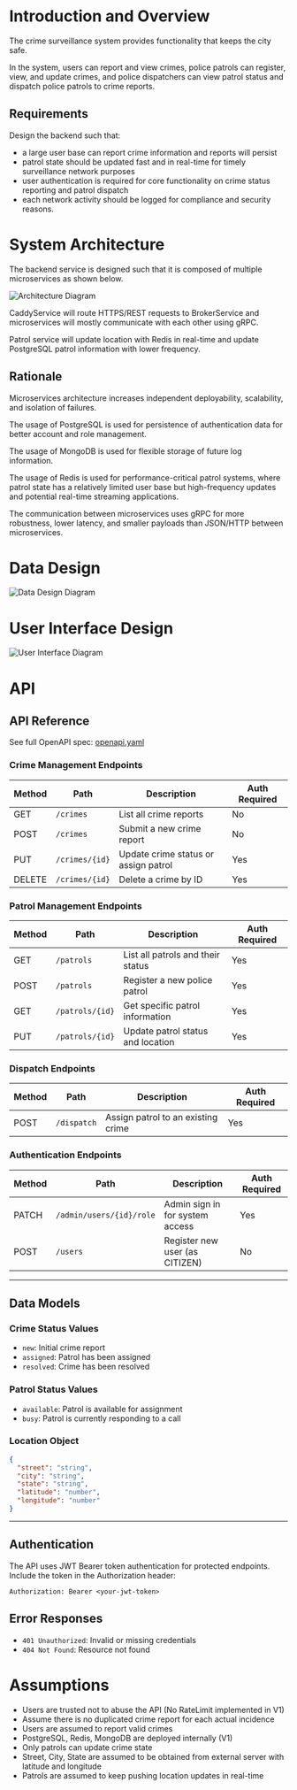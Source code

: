 # Introduction and Overview 

The crime surveillance system provides functionality that keeps the city safe.

In the system, users can report and view crimes, police patrols can register, view, and update crimes, and police dispatchers can view patrol status and dispatch police patrols to crime reports. 

## Requirements

Design the backend such that:
- a large user base can report crime information and reports will persist
- patrol state should be updated fast and in real-time for timely surveillance network purposes
- user authentication is required for core functionality on crime status reporting and patrol dispatch
- each network activity should be logged for compliance and security reasons.

# System Architecture

The backend service is designed such that it is composed of multiple microservices as shown below.

![Architecture Diagram](./docs/architecture/crime-project-design.jpg)

CaddyService will route HTTPS/REST requests to BrokerService and microservices will mostly communicate with each other using gRPC. 

Patrol service will update location with Redis in real-time and update PostgreSQL patrol information with lower frequency. 

## Rationale

Microservices architecture increases independent deployability, scalability, and isolation of failures.

The usage of PostgreSQL is used for persistence of authentication data for better account and role management. 

The usage of MongoDB is used for flexible storage of future log information.

The usage of Redis is used for performance-critical patrol systems, where patrol state has a relatively limited user base but high-frequency updates and potential real-time streaming applications.

The communication between microservices uses gRPC for more robustness, lower latency, and smaller payloads than JSON/HTTP between microservices.

# Data Design

![Data Design Diagram](./docs/data_design/data_design.svg)

# User Interface Design

![User Interface Diagram](./docs/use_case/use_case.svg)

# API 

## API Reference

See full OpenAPI spec: [openapi.yaml](./api/openapi.yaml)

### Crime Management Endpoints
| Method | Path               | Description                          | Auth Required |
|--------|--------------------|--------------------------------------|---------------|
| GET    | `/crimes`          | List all crime reports               | No            |
| POST   | `/crimes`          | Submit a new crime report            | No            |
| PUT    | `/crimes/{id}`     | Update crime status or assign patrol | Yes           |
| DELETE | `/crimes/{id}`     | Delete a crime by ID                 | Yes           |

### Patrol Management Endpoints
| Method | Path               | Description                          | Auth Required |
|--------|--------------------|--------------------------------------|---------------|
| GET    | `/patrols`         | List all patrols and their status   | Yes           |
| POST   | `/patrols`         | Register a new police patrol         | Yes           |
| GET    | `/patrols/{id}`    | Get specific patrol information      | Yes           |
| PUT    | `/patrols/{id}`    | Update patrol status and location    | Yes           |

### Dispatch Endpoints
| Method | Path               | Description                          | Auth Required |
|--------|--------------------|--------------------------------------|---------------|
| POST   | `/dispatch`        | Assign patrol to an existing crime   | Yes           |

### Authentication Endpoints
| Method | Path               | Description                          | Auth Required |
|--------|--------------------|--------------------------------------|---------------|
| PATCH   | `/admin/users/{id}/role` | Admin sign in for system access| Yes           |
| POST    | `/users`                 | Register new user (as CITIZEN) | No           |
---

## Data Models

### Crime Status Values
- `new`: Initial crime report
- `assigned`: Patrol has been assigned
- `resolved`: Crime has been resolved

### Patrol Status Values
- `available`: Patrol is available for assignment
- `busy`: Patrol is currently responding to a call

### Location Object
```json
{
  "street": "string",
  "city": "string", 
  "state": "string",
  "latitude": "number",
  "longitude": "number"
}
```

---

## Authentication

The API uses JWT Bearer token authentication for protected endpoints. Include the token in the Authorization header:

```
Authorization: Bearer <your-jwt-token>
```

## Error Responses

- `401 Unauthorized`: Invalid or missing credentials
- `404 Not Found`: Resource not found

# Assumptions

- Users are trusted not to abuse the API (No RateLimit implemented in V1)
- Assume there is no duplicated crime report for each actual incidence
- Users are assumed to report valid crimes
- PostgreSQL, Redis, MongoDB are deployed internally (V1)
- Only patrols can update crime state
- Street, City, State are assumed to be obtained from external server with latitude and longitude
- Patrols are assumed to keep pushing location updates in real-time

